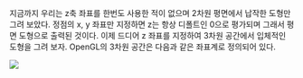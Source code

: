 지금까지 우리는 z축 좌표를 한번도 사용한 적이 없으며 2차원 평면에서 납작한 도형만 그려 보았다. 정점의 x, y 좌표만 지정하면 z는 항상 디폴트인 0으로 평가되며 그래서 평면 도형으로 출력된 것이다. 이제 드디어 z 좌표를 지정하여 3차원 공간에서 입체적인 도형을 그려 보자. OpenGL의 3차원 공간은 다음과 같은 좌표계로 정의되어 있다.

![](http://www.soen.kr/lecture/library/opengl/opengl-6.files/image002.gif)